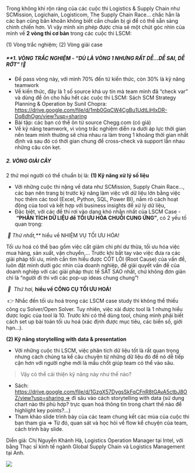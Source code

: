 Trong không khí rộn ràng của các cuộc thi Logistics & Supply Chain như SCMission, Logichain, Logisticom, The Supply Chain Race... chắc hẳn là các bạn cũng băn khoăn không biết cần chuẩn bị gì để có thể sẵn sàng chinh chiến hơn. Vì vậy mình xin phép được chia sẻ một chút góc nhìn của mình về **2 vòng thi cơ bản** trong các cuộc thi LSCM:

(1) Vòng trắc nghiệm;
(2) Vòng giải case

##### **1. VÒNG TRẮC NGHIỆM - “DÙ LÀ VÒNG 1 NHƯNG RẤT DỄ…DỄ SAI, DỄ RỚT” !🤪

- Để pass vòng này, với mình 70% đến từ kiến thức, còn 30% là kỹ năng teamwork
- Về kiến thức, đây là 1 số source khá uy tín mà team mình đã “check var” và dùng để ôn cho hầu hết các cuộc thi LSCM:
Sách SCM Strategy Planning & Operation by Sunil Chopra: 
https://drive.google.com/file/d/1mb0GqCW4CgBu1UdtLiHlxDR-Dq8dhOgn/view?usp=sharing
- Bài tập: các bạn có thể ôn từ source Chegg.com (có giá)
- Về kỹ năng teamwork, vì vòng trắc nghiệm diễn ra dưới áp lực thời gian nên team mình thường sẽ chia nhau ra làm trong 1 khoảng thời gian nhất định và sau đó có thời gian chung để cross-check và support lẫn nhau những câu còn kẹt.
##### **2. VÒNG GIẢI CÂY**
2 thứ mọi người có thể chuẩn bị là:
**(1) Kỹ năng xử lý số liệu**
- Với những cuộc thi nặng về data như SCMission, Supply Chain Race…, các bạn nên trang bị trước kỹ năng làm việc với dữ liệu lớn bằng việc học thêm các tool (Excel, Python, SQL, Power BI), nắm rõ cách hoạt động của tool và kết hợp với business insights để xử lý dữ liệu,
- Đặc biệt, với các đề thi rơi vào dạng khó nhằn nhất của LSCM Case - **“PHÂN TÍCH DỮ LIỆU để TỐI ƯU HÓA CHUỖI CUNG ỨNG”**, có 2 yếu tố quan trọng:

 _📌 Thứ nhất,**_ hiểu về NHIỆM VỤ TỐI ƯU HÓA!

Tối ưu hoá có thể bao gồm việc cắt giảm chi phí dư thừa, tối ưu hóa việc mua hàng, sản xuất, vận chuyển,... Trước khi bắt tay vào việc đưa ra các giải pháp tối ưu, mình cần tìm hiểu được CỐT LÕI (Root Cause) của vấn đề, luôn đặt mình dưới góc nhìn của doanh nghiệp, để giải quyết vấn đề của doanh nghiệp với các giải pháp thực tế SÁT SAO nhất, chứ không đơn giản chỉ là “người đi thi với các pop-up ideas chung chung”!

 _📌  Thứ hai,_ **hiểu về CÔNG CỤ TỐI ƯU HOÁ!**

 👉 Nhắc đến tối ưu hoá trong các LSCM case study thì không thể thiếu công cụ Solver/Open Solver. Tuy nhiên, việc xài được tool là 1 nhưng hiểu được logic của tool là 10. Trước khi có thể dùng tool, chúng mình phải biết cách set up bài toán tối ưu hoá (xác định được mục tiêu, các biến số, giới hạn…).

**(2) Kỹ năng storytelling with data & presentation**
- Với những cuộc thi LSCM, việc phân tích dữ liệu tốt là rất quan trọng nhưng cách chúng ta kể câu chuyện từ những dữ liệu đó để nó dễ tiếp cận hơn với người nghe mới là mấu chốt giúp team có thể vào sâu.

>Vậy có thể cải thiện kỹ năng này như thế nào?

+ Sách: 
  https://drive.google.com/file/d/1GzgX57DygsSkFqCFnR8tGAvA5ctbJ8OZ/view?usp=sharing => đi sâu vào cách storytelling with data (sử dụng chart nào thì phù hợp? trực quan hoá thông tin trong chart thế nào để highlight key points?...)
+ Tham khảo slide trình bày của các team chung kết các mùa của cuộc thi bạn tham gia => Từ đó, quan sát và học hỏi về flow kể chuyện của team, cách trình bày slide.

Diễn giả: Chị Nguyễn Khánh Hà, Logistics Operation Manager tại Intel, với bằng Thạc sĩ kinh tế ngành Global Supply Chain và Logistics Management tại Anh.

![](https://lh3.googleusercontent.com/uGzdiUKeANJf_0OJ6RuabW-HOV5z90AnSbXGE9BNwc1IDmyJgjBvK045E7i55gxNXIpROFzEzUqWv0zu9WhSM3SdIOJljrn9zY42598J0S0FW_xqsjw81xm8XbzPS33DsQ=w3450)